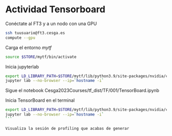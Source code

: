 # Actividad Tensorboard 

Conéctate al FT3 y a un nodo con una GPU

```bash
ssh tuusuario@ft3.cesga.es
compute --gpu
```

Carga el entorno *mytf*

```bash
source $STORE/mytf/bin/activate
```

Inicia jupyterlab

```bash
export LD_LIBRARY_PATH=$STORE/mytf/lib/python3.9/site-packages/nvidia/cuda_cupti/lib/:$LD_LIBRARY_PATH
jupyter lab --no-browser --ip=`hostname -i`
```

Sigue el notebook Cesga2023Courses/tf_dist/TF/001/TensorBoard.ipynb

Inicia TensorBoard en el terminal

````bash
export LD_LIBRARY_PATH=$STORE/mytf/lib/python3.9/site-packages/nvidia/cuda_cupti/lib/:$LD_LIBRARY_PATH
jupyter lab --no-browser --ip=`hostname -i`
```

Visualiza la sesión de profiling que acabas de generar



